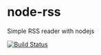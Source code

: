 node-rss
========
Simple RSS reader with nodejs

[![Build Status](https://travis-ci.org/[MoriTanosuke]/[node-rss].png)](https://travis-ci.org/[MoriTanosuke]/[node-rss])

